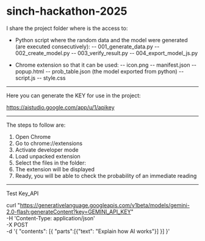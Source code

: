# sinch-hackathon-2025
I share the project folder where is the access to:

- Python script where the random data and the model were generated (are executed consecutively):
-- 001_generate_data.py
-- 002_create_model.py
-- 003_verify_result.py
-- 004_export_model_js.py

- Chrome extension so that it can be used:
-- icon.png
-- manifest.json
-- popup.html
-- prob_table.json (the model exported from python)
-- script.js
-- style.css


---------------

Here you can generate the KEY for use in the project:

https://aistudio.google.com/app/u/1/apikey

-------------------


The steps to follow are:

1. Open Chrome
2. Go to chrome://extensions
3. Activate developer mode
4. Load unpacked extension
5. Select the files in the folder: 
6. The extension will be displayed
7. Ready, you will be able to check the probability of an immediate reading

---------------
Test Key_API

curl "https://generativelanguage.googleapis.com/v1beta/models/gemini-2.0-flash:generateContent?key=GEMINI_API_KEY" \
-H 'Content-Type: application/json' \
-X POST \
-d '{
  "contents": [{
    "parts":[{"text": "Explain how AI works"}]
    }]
   }'
